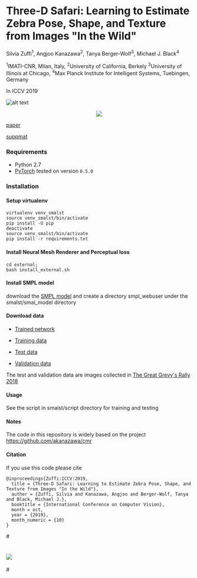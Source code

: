 # Three-D Safari: Learning to Estimate Zebra Pose, Shape, and Texture from Images "In the Wild"

Silvia Zuffi<sup>1</sup>, Angjoo Kanazawa<sup>2</sup>, Tanya Berger-Wolf<sup>3</sup>, Michael J. Black<sup>4</sup>

<sup>1</sup>IMATI-CNR, Milan, Italy, <sup>2</sup>University of California, Berkely
<sup>3</sup>University of Illinois at Chicago, <sup>4</sup>Max Planck Institute for Intelligent Systems, Tuebingen, Germany

In ICCV 2019

![alt text](https://github.com/silviazuffi/smalst/blob/master/docs/teaser4.jpg)

<p align="center">
  <img src="https://github.com/silviazuffi/smalst/blob/master/docs/zebra_video.gif">
</p>


[paper](https://ps.is.tuebingen.mpg.de/uploads_file/attachment/attachment/533/6034.pdf)

[suppmat](https://ps.is.tuebingen.mpg.de/uploads_file/attachment/attachment/535/6034_supp.pdf)


### Requirements
- Python 2.7
- [PyTorch](https://pytorch.org/) tested on version `0.5.0`

### Installation

#### Setup virtualenv
```
virtualenv venv_smalst
source venv_smalst/bin/activate
pip install -U pip
deactivate
source venv_smalst/bin/activate
pip install -r requirements.txt
```

#### Install Neural Mesh Renderer and Perceptual loss
```
cd external;
bash install_external.sh
```
#### Install SMPL model
download the [SMPL model](https://ps.is.tuebingen.mpg.de/code/smpl/) and create a directory smpl_webuser under the smalst/smal_model directory

#### Download data
- [Trained network](https://drive.google.com/a/berkeley.edu/file/d/1ZkKmqlbs3LlcGTrMK1j0ZVBpddg9b6Jf/view?usp=drivesdk)

- [Training data](https://drive.google.com/a/berkeley.edu/file/d/1yVy4--M4CNfE5x9wUr1QBmAXEcWb6PWF/view?usp=drivesdk) 

- [Test data](https://drive.google.com/a/berkeley.edu/file/d/1g5jZeA2ptAgdKVOAbZoVqsU-dNE-HD-e/view?usp=drivesdk)

- [Validation data](https://drive.google.com/a/berkeley.edu/file/d/1Ae0J83Y7Un1zBYFVd2za94d1KNnks8IL/view?usp=drivesdk)

The test and validation data are images collected in [The Great Grevy's Rally 2018](https://www.marwell.org.uk/media/other/cs_report_ggr_2018v.4.pdf)

#### Usage

See the script in smalst/script directory for training and testing

#### Notes
The code in this repository is widely based on the project https://github.com/akanazawa/cmr

#### Citation

If you use this code please cite
```
@inproceedings{Zuffi:ICCV:2019,
  title = {Three-D Safari: Learning to Estimate Zebra Pose, Shape, and Texture from Images "In the Wild"},
  author = {Zuffi, Silvia and Kanazawa, Angjoo and Berger-Wolf, Tanya and Black, Michael J.},
  booktitle = {International Conference on Computer Vision},
  month = oct,
  year = {2019},
  month_numeric = {10}
}
```

#<p align="center">
#  <img src="https://github.com/silviazuffi/smalst/blob/master/docs/zebra_video.gif">
#</p>


